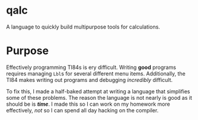 # qalc

A language to quickly build multipurpose tools for calculations.

# Purpose

Effectively programming TI84s is ery difficult. Writing **good** programs requires managing `Lbl`s for several different menu items. Additionally, the TI84 makes writing out programs and debugging _incredibly_ difficult.

To fix this, I made a half-baked attempt at writing a language that simplifies some of these problems. The reason the language is not nearly is good as it should be is **_time_**. I made this so I can work on my homework more effectively, _not_ so I can spend all day hacking on the compiler.


